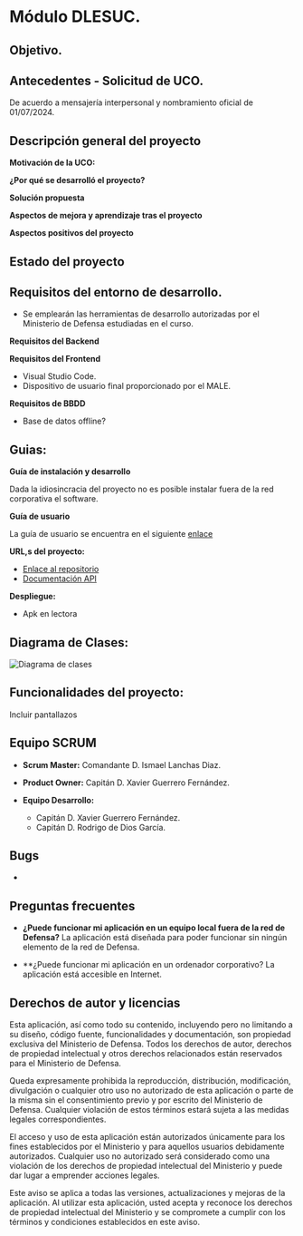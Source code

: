 # Módulo DLESUC.

## Objetivo.


## Antecedentes - Solicitud de UCO.

De acuerdo a mensajería interpersonal y nombramiento oficial de 01/07/2024.

## Descripción general del proyecto

**Motivación de la UCO:**



**¿Por qué se desarrolló el proyecto?**



**Solución propuesta**



**Aspectos de mejora y aprendizaje tras el proyecto**



**Aspectos positivos del proyecto**


## Estado del proyecto



## Requisitos del entorno de desarrollo.
- Se emplearán las herramientas de desarrollo autorizadas por el Ministerio de Defensa estudiadas en el curso.


**Requisitos del Backend**

 

**Requisitos del Frontend**
 - Visual Studio Code.
 - Dispositivo de usuario final proporcionado por el MALE.
 
**Requisitos de BBDD**
 - Base de datos offline?

## Guias:

**Guía de instalación y desarrollo**

Dada la idiosincracia del proyecto no es posible instalar fuera de la red corporativa el software.

**Guía de usuario**

La guía de usuario se encuentra en el siguiente [enlace]()

**URL,s del proyecto:**

- [Enlace al repositorio](https://git.institutomilitar.com/GuerreroDIM46/roxanne) 
- [Documentación API]()

**Despliegue:**

- Apk en lectora

## Diagrama de Clases:

![Diagrama de clases]()

## Funcionalidades del proyecto:

Incluir pantallazos


## Equipo SCRUM

- **Scrum Master:** Comandante D. Ismael Lanchas Diaz.

- **Product Owner:** Capitán D. Xavier Guerrero Fernández.

- **Equipo Desarrollo:**
  - Capitán D. Xavier Guerrero Fernández.
  - Capitán D. Rodrigo de Dios García.

## Bugs

- 

## Preguntas frecuentes

- **¿Puede funcionar mi aplicación en un equipo local fuera de la red de Defensa?** 
La aplicación está diseñada para poder funcionar sin ningún elemento de la red de Defensa.
  
- **¿Puede funcionar mi aplicación en un ordenador corporativo?
La aplicación está accesible en Internet.
  

## Derechos de autor y licencias

Esta aplicación, así como todo su contenido, incluyendo pero no limitando a su diseño, código fuente, funcionalidades y documentación, son propiedad exclusiva del Ministerio de Defensa. Todos los derechos de autor, derechos de propiedad intelectual y otros derechos relacionados están reservados para el Ministerio de Defensa.

Queda expresamente prohibida la reproducción, distribución, modificación, divulgación o cualquier otro uso no autorizado de esta aplicación o parte de la misma sin el consentimiento previo y por escrito del Ministerio de Defensa. Cualquier violación de estos términos estará sujeta a las medidas legales correspondientes.

El acceso y uso de esta aplicación están autorizados únicamente para los fines establecidos por el Ministerio y para aquellos usuarios debidamente autorizados. Cualquier uso no autorizado será considerado como una violación de los derechos de propiedad intelectual del Ministerio y puede dar lugar a emprender acciones legales.

Este aviso se aplica a todas las versiones, actualizaciones y mejoras de la aplicación. Al utilizar esta aplicación, usted acepta y reconoce los derechos de propiedad intelectual del Ministerio y se compromete a cumplir con los términos y condiciones establecidos en este aviso.


